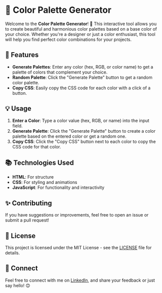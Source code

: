 # 🎨 Color Palette Generator

Welcome to the **Color Palette Generator**! 🌈 This interactive tool allows you to create beautiful and harmonious color palettes based on a base color of your choice. Whether you're a designer or just a color enthusiast, this tool will help you find perfect color combinations for your projects.

## 🚀 Features

- **Generate Palettes**: Enter any color (hex, RGB, or color name) to get a palette of colors that complement your choice.
- **Random Palette**: Click the "Generate Palette" button to get a random color palette.
- **Copy CSS**: Easily copy the CSS code for each color with a click of a button.

## 💡 Usage

1. **Enter a Color**: Type a color value (hex, RGB, or name) into the input field.
2. **Generate Palette**: Click the "Generate Palette" button to create a color palette based on the entered color or get a random one.
3. **Copy CSS**: Click the "Copy CSS" button next to each color to copy the CSS code for that color.

## 📚 Technologies Used

- **HTML**: For structure
- **CSS**: For styling and animations
- **JavaScript**: For functionality and interactivity

## ✨ Contributing

If you have suggestions or improvements, feel free to open an issue or submit a pull request!

## 📜 License

This project is licensed under the MIT License - see the [LICENSE](MIT) file for details.

## 🤝 Connect

Feel free to connect with me on [LinkedIn](www.linkedin.com/in/ayesha-mughal-24a252322), and share your feedback or just say hello! 😊

